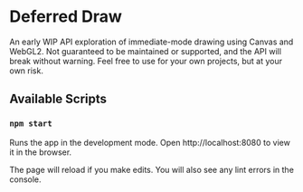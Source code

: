 # Deferred Draw

An early WIP API exploration of immediate-mode drawing using Canvas and WebGL2.
Not guaranteed to be maintained or supported, and the API will break without warning.
Feel free to use for your own projects, but at your own risk.

## Available Scripts

### `npm start`

Runs the app in the development mode.
Open http://localhost:8080 to view it in the browser.

The page will reload if you make edits.
You will also see any lint errors in the console.
